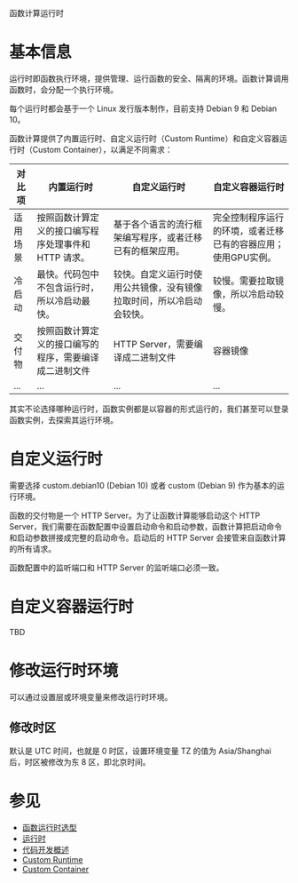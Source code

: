 函数计算运行时

# 基本信息

运行时即函数执行环境，提供管理、运行函数的安全、隔离的环境。函数计算调用函数时，会分配一个执行环境。

每个运行时都会基于一个 Linux 发行版本制作，目前支持 Debian 9 和 Debian 10。

函数计算提供了内置运行时、自定义运行时（Custom Runtime）和自定义容器运行时（Custom Container），以满足不同需求：

| 对比项  | 内置运行时                         | 自定义运行时                             | 自定义容器运行时                         |
|------|-------------------------------|------------------------------------|----------------------------------| 
| 适用场景 | 按照函数计算定义的接口编写程序处理事件和 HTTP 请求。 | 基于各个语言的流行框架编写程序，或者迁移已有的框架应用。       | 完全控制程序运行的环境，或者迁移已有的容器应用；使用GPU实例。 |
| 冷启动  | 最快。代码包中不包含运行时，所以冷启动最快。        | 较快。自定义运行时使用公共镜像，没有镜像拉取时间，所以冷启动会较快。 | 较慢。需要拉取镜像，所以冷启动较慢。               |
| 交付物  | 按照函数计算定义的接口编写的程序，需要编译成二进制文件   | HTTP Server，需要编译成二进制文件             | 容器镜像                             |
| ...  | ...                           | ...                                | ...                              |

其实不论选择哪种运行时，函数实例都是以容器的形式运行的，我们甚至可以登录函数实例，去探索其运行环境。

# 自定义运行时

需要选择 custom.debian10 (Debian 10) 或者 custom (Debian 9) 作为基本的运行环境。

函数的交付物是一个 HTTP Server。为了让函数计算能够启动这个 HTTP
Server，我们需要在函数配置中设置启动命令和启动参数，函数计算把启动命令和启动参数拼接成完整的启动命令。启动后的 HTTP Server
会接管来自函数计算的所有请求。

函数配置中的监听端口和 HTTP Server 的监听端口必须一致。

# 自定义容器运行时

TBD

# 修改运行时环境

可以通过设置层或环境变量来修改运行时环境。

## 修改时区

默认是 UTC 时间，也就是 0 时区，设置环境变量 TZ 的值为 Asia/Shanghai 后，时区被修改为东 8 区，即北京时间。

# 参见

* [函数运行时选型](https://help.aliyun.com/zh/fc/product-overview/function-runtime-selection)
* [运行时](https://help.aliyun.com/zh/fc/user-guide/runtimes/)
* [代码开发概述](https://help.aliyun.com/zh/fc/user-guide/overview-35)
* [Custom Runtime](https://help.aliyun.com/zh/fc/user-guide/custom-runtime/)
* [Custom Container](https://help.aliyun.com/zh/fc/user-guide/custom-container/)
